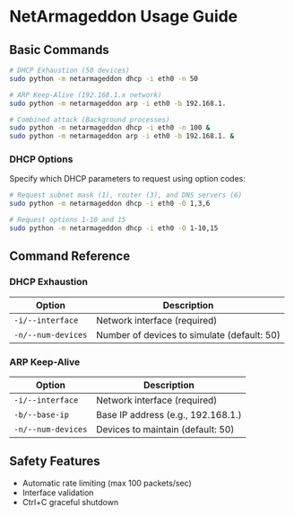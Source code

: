 # NetArmageddon Usage Guide

## Basic Commands

```bash
# DHCP Exhaustion (50 devices)
sudo python -m netarmageddon dhcp -i eth0 -n 50

# ARP Keep-Alive (192.168.1.x network)
sudo python -m netarmageddon arp -i eth0 -b 192.168.1.

# Combined attack (Background processes)
sudo python -m netarmageddon dhcp -i eth0 -n 100 &
sudo python -m netarmageddon arp -i eth0 -b 192.168.1. &
```
### DHCP Options
Specify which DHCP parameters to request using option codes:
```bash
# Request subnet mask (1), router (3), and DNS servers (6)
sudo python -m netarmageddon dhcp -i eth0 -O 1,3,6

# Request options 1-10 and 15
sudo python -m netarmageddon dhcp -i eth0 -O 1-10,15
```

## Command Reference

### DHCP Exhaustion
| Option | Description |
|--------|-------------|
| `-i/--interface` | Network interface (required) |
| `-n/--num-devices` | Number of devices to simulate (default: 50) |

### ARP Keep-Alive
| Option | Description |
|--------|-------------|
| `-i/--interface` | Network interface (required) |
| `-b/--base-ip` | Base IP address (e.g., 192.168.1.) |
| `-n/--num-devices` | Devices to maintain (default: 50) |

## Safety Features
- Automatic rate limiting (max 100 packets/sec)
- Interface validation
- Ctrl+C graceful shutdown